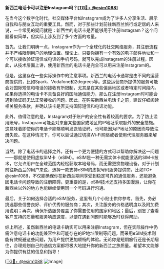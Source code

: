 **新西兰电话卡可以注册Instagram吗？[[TG💪+ @esim1088](https://t.me/s/esim1088)]**

在当今这个数字化时代，社交媒体平台如Instagram成为了许多人分享生活、展示自我和与朋友互动的重要工具。然而，对于那些计划前往新西兰旅行或定居的人来说，一个常见的疑问就是：新西兰的电话卡是否能够用于注册Instagram？这个问题看似简单，但实际上涉及到了多个方面的考量。

首先，让我们明确一点，Instagram作为一个全球化的社交网络服务，其注册流程并不严格限制用户的地理位置。理论上，只要你拥有一个有效的电子邮件地址和一个可以接收验证短信或电话的手机号码，就可以完成Instagram的注册过程。因此，从技术层面上讲，使用新西兰的电话卡是完全可以用来注册Instagram的。

但是，这里存在一些实际操作中的注意事项。新西兰的电话卡通常是由不同的运营商提供的，比如Spark、Vodafone和2degrees等。这些运营商所提供的服务可能会对国际短信和电话的接收有所限制，尤其是在某些偏远地区或者特定时间段内。如果你选择的电话卡不具备良好的国际通信能力，那么在注册Instagram时可能会遇到验证码无法正常接收的问题。因此，在购买新西兰电话卡之前，建议仔细阅读相关服务条款，并确认该卡是否支持国际短信和电话功能。

此外，值得注意的是，Instagram对于账户的安全性有着较高的要求。为了防止滥用账号，Instagram可能会对来自某些国家或地区的IP地址采取额外的安全措施。这意味着即使你的电话卡能够顺利发送验证码，也可能因为IP地址的原因而导致注册失败。在这种情况下，你可以尝试通过切换Wi-Fi网络或者使用代理服务器来解决问题。

当然，除了电话卡的选择之外，还有一个更为便捷的方式可以帮助你解决这一问题——那就是使用虚拟SIM卡（eSIM）。eSIM是一种无需实体卡就能激活的SIM卡技术，它允许用户在全球范围内轻松获取本地号码，而无需更换物理设备。对于计划前往新西兰的用户来说，选择一款支持eSIM的虚拟号码服务提供商，比如TG+ @esim1088，不仅能确保你在新西兰期间享受到稳定可靠的通信服务，还能避免因电话卡问题导致的注册障碍。更重要的是，eSIM技术还支持多国漫游，让你在新西兰以外的地方也能继续使用同一个号码进行沟通。

最后，关于如何选择合适的eSIM服务，这里有几个小贴士供你参考。首先，务必挑选那些信誉良好、评价优秀的服务商；其次，关注服务的价格透明度以及附加费用说明；再次，确保所选服务覆盖了你需要使用的国家和地区；最后，别忘了查看客户支持的质量和服务响应速度，以便在遇到问题时能够及时获得帮助。

综上所述，虽然新西兰的电话卡确实可以用来注册Instagram，但在实际操作中仍需注意电话卡的功能兼容性和可能存在的IP地址限制等问题。而采用eSIM技术则能有效规避这些问题，为用户提供更加顺畅的体验。无论你是短期旅行还是长期居住，合理规划自己的通信方案都将极大地提升你的新西兰之旅质量。希望本文能够为你提供有益的信息和指导！

[[TG💪+ @esim1088](https://t.me/s/esim1088) ![Image](https://i.postimg.cc/4NQfJmqS/Snipaste-2025-05-13-00-14-12.png)]